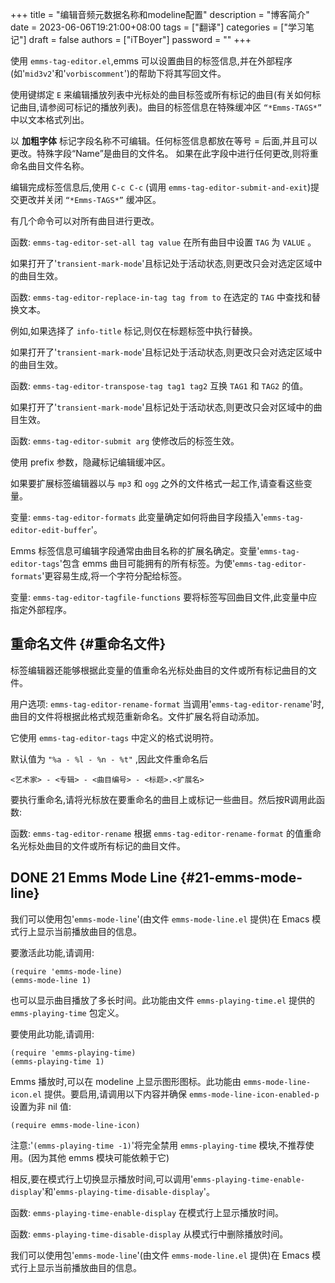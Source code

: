 +++
title = "编辑音频元数据名称和modeline配置"
description = "博客简介"
date = 2023-06-06T19:21:00+08:00
tags = ["翻译"]
categories = ["学习笔记"]
draft = false
authors = ["iTBoyer"]
password = ""
+++

使用 `emms-tag-editor.el`,emms 可以设置曲目的标签信息,并在外部程序(如'`mid3v2`'和'`vorbiscomment`')的帮助下将其写回文件。 

使用键绑定 `E` 来编辑播放列表中光标处的曲目标签或所有标记的曲目(有关如何标记曲目,请参阅可标记的播放列表)。曲目的标签信息在特殊缓冲区 `“*Emms-TAGS*”` 中以文本格式列出。 

以 **加粗字体** 标记字段名称不可编辑。任何标签信息都放在等号 = 后面,并且可以更改。特殊字段“Name”是曲目的文件名。 如果在此字段中进行任何更改,则将重命名曲目文件名称。 

编辑完成标签信息后,使用 `C-c C-c` (调用 `emms-tag-editor-submit-and-exit`)提交更改并关闭 `“*Emms-TAGS*”` 缓冲区。 

有几个命令可以对所有曲目进行更改。 

函数: `emms-tag-editor-set-all tag value` 在所有曲目中设置 `TAG` 为 `VALUE` 。 

如果打开了'`transient-mark-mode`'且标记处于活动状态,则更改只会对选定区域中的曲目生效。 

函数: `emms-tag-editor-replace-in-tag tag from to` 在选定的 `TAG` 中查找和替换文本。 

例如,如果选择了 `info-title` 标记,则仅在标题标签中执行替换。 

如果打开了'`transient-mark-mode`'且标记处于活动状态,则更改只会对选定区域中的曲目生效。 

函数: `emms-tag-editor-transpose-tag tag1 tag2` 互换 `TAG1` 和 `TAG2` 的值。 

如果打开了'`transient-mark-mode`'且标记处于活动状态,则更改只会对区域中的曲目生效。 

函数: `emms-tag-editor-submit arg` 使修改后的标签生效。 

使用 prefix 参数，隐藏标记编辑缓冲区。 

如果要扩展标签编辑器以与 `mp3` 和 `ogg` 之外的文件格式一起工作,请查看这些变量。 

变量: `emms-tag-editor-formats` 此变量确定如何将曲目字段插入'`emms-tag-editor-edit-buffer`'。 

Emms 标签信息可编辑字段通常由曲目名称的扩展名确定。变量'`emms-tag-editor-tags`'包含 emms 曲目可能拥有的所有标签。为使'`emms-tag-editor-formats`'更容易生成,将一个字符分配给标签。 

变量: `emms-tag-editor-tagfile-functions` 要将标签写回曲目文件,此变量中应指定外部程序。 


## 重命名文件 {#重命名文件}

标签编辑器还能够根据此变量的值重命名光标处曲目的文件或所有标记曲目的文件。 

用户选项: `emms-tag-editor-rename-format` 当调用'`emms-tag-editor-rename`'时,曲目的文件将根据此格式规范重新命名。文件扩展名将自动添加。 

它使用 `emms-tag-editor-tags` 中定义的格式说明符。 

默认值为 `"%a - %l - %n - %t"` ,因此文件重命名后 

`<艺术家> - <专辑> - <曲目编号> - <标题>.<扩展名>` 

要执行重命名,请将光标放在要重命名的曲目上或标记一些曲目。然后按R调用此函数: 

函数: `emms-tag-editor-rename` 根据 `emms-tag-editor-rename-format` 的值重命名光标处曲目的文件或所有标记的曲目文件。 


## <span class="org-todo done DONE">DONE</span> 21 Emms Mode Line {#21-emms-mode-line}

我们可以使用包'`emms-mode-line`'(由文件 `emms-mode-line.el` 提供)在 Emacs 模式行上显示当前播放曲目的信息。 

要激活此功能,请调用: 

```elisp { linenos=true, linenostart=1, hl_lines=["0-0","0-0"] }
(require 'emms-mode-line)
(emms-mode-line 1)
```

也可以显示曲目播放了多长时间。此功能由文件 `emms-playing-time.el` 提供的 `emms-playing-time` 包定义。 

要使用此功能,请调用: 

```elisp { linenos=true, linenostart=1, hl_lines=["0-0","0-0"] }
(require 'emms-playing-time)
(emms-playing-time 1)
```

Emms 播放时,可以在 modeline 上显示图形图标。此功能由 `emms-mode-line-icon.el` 提供。要启用,请调用以下内容并确保 `emms-mode-line-icon-enabled-p` 设置为非 nil 值: 

```elisp { linenos=true, linenostart=1, hl_lines=["0-0","0-0"] }
(require emms-mode-line-icon)
```

注意:'`(emms-playing-time -1)`'将完全禁用 `emms-playing-time` 模块,不推荐使用。(因为其他 emms 模块可能依赖于它) 

相反,要在模式行上切换显示播放时间,可以调用'`emms-playing-time-enable-display`'和'`emms-playing-time-disable-display`'。 

函数: `emms-playing-time-enable-display` 在模式行上显示播放时间。 

函数: `emms-playing-time-disable-display` 从模式行中删除播放时间。 

我们可以使用包'`emms-mode-line`'(由文件 `emms-mode-line.el` 提供)在 Emacs 模式行上显示当前播放曲目的信息。 

